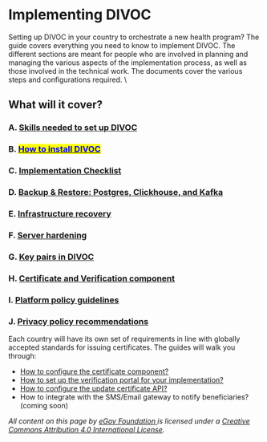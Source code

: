# Implementing DIVOC

Setting up DIVOC in your country to orchestrate a new health program? The guide covers everything you need to know to implement DIVOC. The different sections are meant for people who are involved in planning and managing the various aspects of the implementation process, as well as those involved in the technical work. The documents cover the various steps and configurations required. \


## What will it cover?

### A. [Skills needed to set up DIVOC](skills-needed-to-set-up-divoc.md)

### B. [<mark style="color:blue;">How to install DIVOC</mark>](how-to-install-divoc.md)<mark style="color:blue;"></mark>

### C. [Implementation Checklist](implementation-checklist.md)

### D. [Backup & Restore: Postgres, Clickhouse, and Kafka](backup-and-restore-postgres-clickhouse-kafka-and-redis.md)

### E. [Infrastructure recovery](infrastructure-recovery.md)

### F. [Server hardening](server-hardening.md)

### G. [Key pairs in DIVOC](divocs-certification-and-verification-component/configuring-certificates/generating-signed-key-pairs.md)

### H. [Certificate and Verification component](certification-and-verification-component/)&#x20;

### I. [Platform policy guidelines](platform-policy-guidelines.md)

### J. [Privacy policy recommendations](privacy-policy-recommendations.md)

Each country will have its own set of requirements in line with globally accepted standards for issuing certificates. The guides will walk you through:

* [How to configure the certificate component?](certification-and-verification-component/configuring-certificates/)&#x20;
* [How to set up the verification portal for your implementation?](certification-and-verification-component/setting-up-the-verification-portal-for-implementation.md)
* [How to configure the update certificate API?](divocs-certification-and-verification-component/how-to-configure-the-update-certificate-api.md)
* How to integrate with the SMS/Email gateway to notify beneficiaries? (coming soon)

&#x20;&#x20;

_All content on this page by_ [_eGov Foundation_ ](https://egov.org.in/)_is licensed under a_ [_Creative Commons Attribution 4.0 International License_](http://creativecommons.org/licenses/by/4.0/)_._
